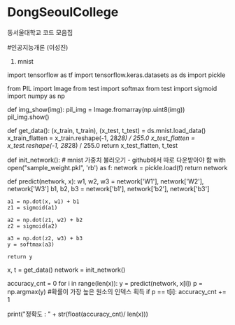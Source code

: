 # DongSeoulCollege
동서울대학교 코드 모음집

#인공지능개론 (이성진)
1. mnist
   
import tensorflow as tf
import tensorflow.keras.datasets as ds
import pickle

from PIL import Image
from test import softmax 
from test import sigmoid
import numpy as np

def img_show(img):
    pil_img = Image.fromarray(np.uint8(img))
    pil_img.show()

def get_data():
    (x_train, t_train), (x_test, t_test) = ds.mnist.load_data()
    x_train_flatten = x_train.reshape(-1, 28*28) / 255.0
    x_test_flatten = x_test.reshape(-1, 28*28) / 255.0 
    return x_test_flatten, t_test

def init_network():          # mnist 가중치 불러오기 - github에서 따로 다운받아야 함
    with open("sample_weight.pkl", 'rb') as f:
        network = pickle.load(f)
    return network

def predict(network, x):
    w1, w2, w3 = network['W1'], network['W2'], network['W3']
    b1, b2, b3 = network['b1'], network['b2'], network['b3']
    
    a1 = np.dot(x, w1) + b1
    z1 = sigmoid(a1)
    
    a2 = np.dot(z1, w2) + b2
    z2 = sigmoid(a2)
    
    a3 = np.dot(z2, w3) + b3
    y = softmax(a3)
    
    return y

x, t = get_data()
network = init_network()

accuracy_cnt = 0
for i in range(len(x)):
    y = predict(network, x[i])
    p = np.argmax(y) #확률이 가장 높은 원소의 인덱스 획득
    if p == t[i]:
        accuracy_cnt += 1
        
print("정확도 : " + str(float(accuracy_cnt)/ len(x)))

